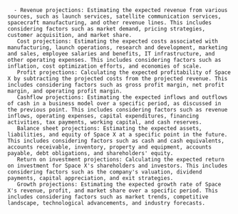       - Revenue projections: Estimating the expected revenue from various sources, such as launch services, satellite communication services, spacecraft manufacturing, and other revenue lines. This includes considering factors such as market demand, pricing strategies, customer acquisition, and market share.
       Cost projections: Estimating the expected costs associated with manufacturing, launch operations, research and development, marketing and sales, employee salaries and benefits, IT infrastructure, and other operating expenses. This includes considering factors such as inflation, cost optimization efforts, and economies of scale.
       Profit projections: Calculating the expected profitability of Space X by subtracting the projected costs from the projected revenue. This includes considering factors such as gross profit margin, net profit margin, and operating profit margin.
       Cashflow projections: Estimating the expected inflows and outflows of cash in a business model over a specific period, as discussed in the previous point. This includes considering factors such as revenue inflows, operating expenses, capital expenditures, financing activities, tax payments, working capital, and cash reserves.
       Balance sheet projections: Estimating the expected assets, liabilities, and equity of Space X at a specific point in the future. This includes considering factors such as cash and cash equivalents, accounts receivable, inventory, property and equipment, accounts payable, debt obligations, and shareholders' equity.
       Return on investment projections: Calculating the expected return on investment for Space X's shareholders and investors. This includes considering factors such as the company's valuation, dividend payments, capital appreciation, and exit strategies.
       Growth projections: Estimating the expected growth rate of Space X's revenue, profit, and market share over a specific period. This includes considering factors such as market trends, competitive landscape, technological advancements, and industry forecasts.


